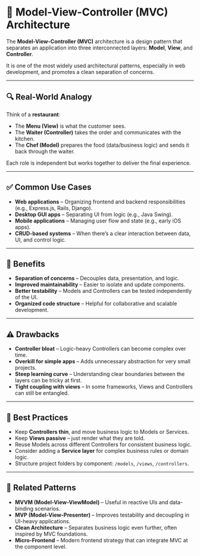 # 🧩 Model-View-Controller (MVC) Architecture

The **Model-View-Controller (MVC)** architecture is a design pattern that separates an application into three interconnected layers: **Model**, **View**, and **Controller**.

It is one of the most widely used architectural patterns, especially in web development, and promotes a clean separation of concerns.

---

## 🔍 Real-World Analogy

Think of a **restaurant**:

- The **Menu (View)** is what the customer sees.
- The **Waiter (Controller)** takes the order and communicates with the kitchen.
- The **Chef (Model)** prepares the food (data/business logic) and sends it back through the waiter.

Each role is independent but works together to deliver the final experience.

---

## ✅ Common Use Cases

- **Web applications** – Organizing frontend and backend responsibilities (e.g., Express.js, Rails, Django).
- **Desktop GUI apps** – Separating UI from logic (e.g., Java Swing).
- **Mobile applications** – Managing user flow and state (e.g., early iOS apps).
- **CRUD-based systems** – When there’s a clear interaction between data, UI, and control logic.

---

## 🧠 Benefits

- **Separation of concerns** – Decouples data, presentation, and logic.
- **Improved maintainability** – Easier to isolate and update components.
- **Better testability** – Models and Controllers can be tested independently of the UI.
- **Organized code structure** – Helpful for collaborative and scalable development.

---

## ⚠️ Drawbacks

- **Controller bloat** – Logic-heavy Controllers can become complex over time.
- **Overkill for simple apps** – Adds unnecessary abstraction for very small projects.
- **Steep learning curve** – Understanding clear boundaries between the layers can be tricky at first.
- **Tight coupling with views** – In some frameworks, Views and Controllers can still be entangled.

---

## 📌 Best Practices

- Keep **Controllers thin**, and move business logic to Models or Services.
- Keep **Views passive** – just render what they are told.
- Reuse Models across different Controllers for consistent business logic.
- Consider adding a **Service layer** for complex business rules or domain logic.
- Structure project folders by component: `/models`, `/views`, `/controllers`.

---

## 🔗 Related Patterns

- **MVVM (Model-View-ViewModel)** – Useful in reactive UIs and data-binding scenarios.
- **MVP (Model-View-Presenter)** – Improves testability and decoupling in UI-heavy applications.
- **Clean Architecture** – Separates business logic even further, often inspired by MVC foundations.
- **Micro-Frontend** – Modern frontend strategy that can integrate MVC at the component level.
